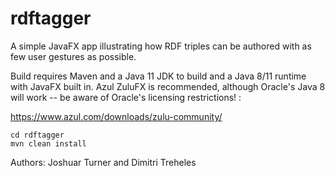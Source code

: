 # rdftagger

A simple JavaFX app illustrating how RDF triples can be authored with as few user gestures as possible.

Build requires Maven and a Java 11 JDK to build and a Java 8/11 runtime with JavaFX built in. Azul ZuluFX is recommended, although Oracle's Java 8 will work -- be aware of Oracle's licensing restrictions! : 

https://www.azul.com/downloads/zulu-community/

```
cd rdftagger
mvn clean install
```
Authors: Joshuar Turner and Dimitri Treheles 
